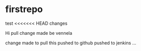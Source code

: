 # firstrepo
test
<<<<<<< HEAD
changes 

Hi 
 pull
change made be vennela

change made to pull this
pushed to github
pushed to jenkins ...

